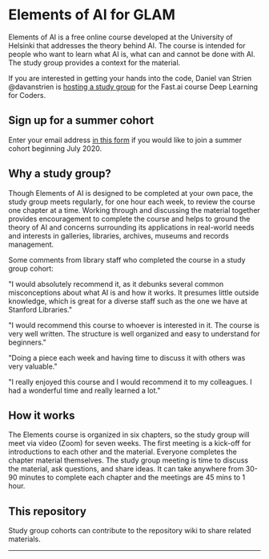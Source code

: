# Elements of AI for GLAM
Elements of AI is a free online course developed at the University of Helsinki that addresses the theory behind AI. The course is intended for people who want to learn what AI is, what can and cannot be done with AI. The study group provides a context for the material.

If you are interested in getting your hands into the code, Daniel van Strien @davanstrien is [hosting a study group](https://github.com/davanstrien/fastai4GLAMS/) for the Fast.ai course Deep Learning for Coders.

## Sign up for a summer cohort
Enter your email address [in this form](https://forms.gle/USBdJioEAfcx21bC6) if you would like to join a summer cohort beginning July 2020.

## Why a study group?

Though Elements of AI is designed to be completed at your own pace, the study group meets regularly, for one hour each week, to review the course one chapter at a time. Working through and discussing the material together provides encouragement to complete the course and helps to ground the theory of AI and concerns surrounding its applications in real-world needs and interests in galleries, libraries, archives, museums and records management. 

Some comments from library staff who completed the course in a study group cohort:

"I would absolutely recommend it, as it debunks several common misconceptions about what AI is and how it works.  It presumes little outside knowledge, which is great for a diverse staff such as the one we have at Stanford Libraries."

"I would recommend this course to whoever is interested in it. The course is very well written. The structure is well organized and easy to understand for beginners."

"Doing a piece each week and having time to discuss it with others was very valuable."

"I really enjoyed this course and I would recommend it to my colleagues. I had a wonderful time and really learned a lot."

## How it works

The Elements course is organized in six chapters, so the study group will meet via video (Zoom) for seven weeks. The first meeting is a kick-off for introductions to each other and the material. Everyone completes the chapter material themselves. The study group meeting is time to discuss the material, ask questions, and share ideas. It can take anywhere from 30-90 minutes to complete each chapter and the meetings are 45 mins to 1 hour.

## This repository
Study group cohorts can contribute to the repository wiki to share related materials. 

____________________________________________________________________

